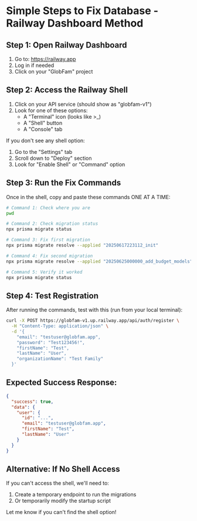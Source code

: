 # Simple Steps to Fix Database - Railway Dashboard Method

## Step 1: Open Railway Dashboard
1. Go to: https://railway.app
2. Log in if needed
3. Click on your "GlobFam" project

## Step 2: Access the Railway Shell
1. Click on your API service (should show as "globfam-v1")
2. Look for one of these options:
   - A "Terminal" icon (looks like >_)
   - A "Shell" button
   - A "Console" tab

If you don't see any shell option:
1. Go to the "Settings" tab
2. Scroll down to "Deploy" section
3. Look for "Enable Shell" or "Command" option

## Step 3: Run the Fix Commands

Once in the shell, copy and paste these commands ONE AT A TIME:

```bash
# Command 1: Check where you are
pwd
```

```bash
# Command 2: Check migration status
npx prisma migrate status
```

```bash
# Command 3: Fix first migration
npx prisma migrate resolve --applied "20250617223112_init"
```

```bash
# Command 4: Fix second migration
npx prisma migrate resolve --applied "20250625000000_add_budget_models"
```

```bash
# Command 5: Verify it worked
npx prisma migrate status
```

## Step 4: Test Registration

After running the commands, test with this (run from your local terminal):

```bash
curl -X POST https://globfam-v1.up.railway.app/api/auth/register \
  -H "Content-Type: application/json" \
  -d '{
    "email": "testuser@globfam.app",
    "password": "Test123456!",
    "firstName": "Test",
    "lastName": "User",
    "organizationName": "Test Family"
  }'
```

## Expected Success Response:
```json
{
  "success": true,
  "data": {
    "user": {
      "id": "...",
      "email": "testuser@globfam.app",
      "firstName": "Test",
      "lastName": "User"
    }
  }
}
```

## Alternative: If No Shell Access

If you can't access the shell, we'll need to:
1. Create a temporary endpoint to run the migrations
2. Or temporarily modify the startup script

Let me know if you can't find the shell option!